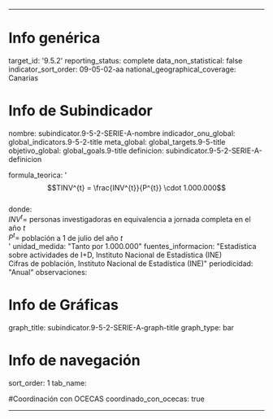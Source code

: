 ---

# Info genérica
target_id: '9.5.2'
reporting_status: complete
data_non_statistical: false
indicator_sort_order: 09-05-02-aa
national_geographical_coverage: Canarias

# Info de Subindicador
nombre: subindicator.9-5-2-SERIE-A-nombre
indicador_onu_global: global_indicators.9-5-2-title
meta_global: global_targets.9-5-title
objetivo_global: global_goals.9-title
definicion: subindicator.9-5-2-SERIE-A-definicion

formula_teorica: '$$TINV^{t} = \frac{INV^{t}}{P^{t}} \cdot 1.000.000$$ <br>
donde: <br>
$INV^{t} =$ personas investigadoras en equivalencia a jornada completa en el año $t$<br>
$P^{t} =$ población a 1 de julio del año $t$ <br>'
unidad_medida: "Tanto por 1.000.000"
fuentes_informacion: "Estadística sobre actividades de I+D, Instituto Nacional de Estadística (INE)<br>
Cifras de población, Instituto Nacional de Estadística (INE)"
periodicidad: "Anual"
observaciones: 

# Info de Gráficas
graph_title: subindicator.9-5-2-SERIE-A-graph-title
graph_type: bar

# Info de navegación
sort_order: 1
tab_name: 

#Coordinación con OCECAS
coordinado_con_ocecas: true

---